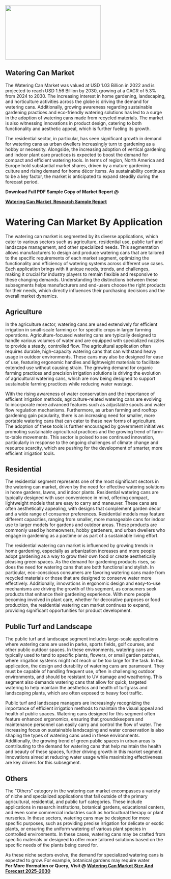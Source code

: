 <p><img class="alignnone size-medium wp-image-20088" src="https://ffe5etoiles.com/wp-content/uploads/2024/12/MST1-300x171.png" alt="" width="300" height="171" /></p><p><h2>Watering Can Market </h2><p>The Watering Can Market was valued at USD 1.03 Billion in 2022 and is projected to reach USD 1.56 Billion by 2030, growing at a CAGR of 5.3% from 2024 to 2030. The increasing interest in home gardening, landscaping, and horticulture activities across the globe is driving the demand for watering cans. Additionally, growing awareness regarding sustainable gardening practices and eco-friendly watering solutions has led to a surge in the adoption of watering cans made from recycled materials. The market is also witnessing innovations in product design, catering to both functionality and aesthetic appeal, which is further fueling its growth.</p><p>The residential sector, in particular, has seen significant growth in demand for watering cans as urban dwellers increasingly turn to gardening as a hobby or necessity. Alongside, the increasing adoption of vertical gardening and indoor plant care practices is expected to boost the demand for compact and efficient watering tools. In terms of region, North America and Europe hold substantial market shares, driven by a mature gardening culture and rising demand for home décor items. As sustainability continues to be a key factor, the market is anticipated to expand steadily during the forecast period.</p></p><p><strong>Download Full PDF Sample Copy of Market Report @</strong></p><p><strong><a href="https://www.verifiedmarketreports.com/download-sample/?rid=224460&utm_source=Sites-google&utm_medium=265" target="_blank">Watering Can Market &nbsp;Research Sample Report</a></strong></p><p><h1>Watering Can Market By Application</h1> <p>The watering can market is segmented by its diverse applications, which cater to various sectors such as agriculture, residential use, public turf and landscape management, and other specialized needs. This segmentation allows manufacturers to design and produce watering cans that are tailored to the specific requirements of each market segment, optimizing the functionality and efficiency of watering systems across different use cases. Each application brings with it unique needs, trends, and challenges, making it crucial for industry players to remain flexible and responsive to these changing demands. Understanding the distinctions between these subsegments helps manufacturers and end-users choose the right products for their needs, which directly influences their purchasing decisions and the overall market dynamics. <h2>Agriculture</h2> <p>In the agriculture sector, watering cans are used extensively for efficient irrigation in small-scale farming or for specific crops in larger farming operations. Agriculture-focused watering cans are typically designed to handle various volumes of water and are equipped with specialized nozzles to provide a steady, controlled flow. The agricultural application often requires durable, high-capacity watering cans that can withstand heavy usage in outdoor environments. These cans may also be designed for ease of use, featuring ergonomic handles and lightweight materials to facilitate extended use without causing strain. The growing demand for organic farming practices and precision irrigation solutions is driving the evolution of agricultural watering cans, which are now being designed to support sustainable farming practices while reducing water wastage. <p>With the rising awareness of water conservation and the importance of efficient irrigation methods, agriculture-related watering cans are evolving to incorporate more advanced features such as adjustable spouts and water flow regulation mechanisms. Furthermore, as urban farming and rooftop gardening gain popularity, there is an increasing need for smaller, more portable watering cans that can cater to these new forms of agriculture. The adoption of these tools is further encouraged by government initiatives promoting sustainable agricultural practices and the growing trend of farm-to-table movements. This sector is poised to see continued innovation, particularly in response to the ongoing challenges of climate change and resource scarcity, which are pushing for the development of smarter, more efficient irrigation tools. <h2>Residential</h2> <p>The residential segment represents one of the most significant sectors in the watering can market, driven by the need for effective watering solutions in home gardens, lawns, and indoor plants. Residential watering cans are typically designed with user convenience in mind, offering compact, lightweight models that are easy to carry and maneuver. These cans are often aesthetically appealing, with designs that complement garden décor and a wide range of consumer preferences. Residential models may feature different capacities, ranging from smaller, more manageable cans for indoor use to larger models for gardens and outdoor areas. These products are commonly used by homeowners, hobby gardeners, and urban dwellers who engage in gardening as a pastime or as part of a sustainable living effort. <p>The residential watering can market is influenced by growing trends in home gardening, especially as urbanization increases and more people adopt gardening as a way to grow their own food or create aesthetically pleasing green spaces. As the demand for gardening products rises, so does the need for watering cans that are both functional and stylish. In particular, eco-conscious consumers are favoring watering cans made from recycled materials or those that are designed to conserve water more effectively. Additionally, innovations in ergonomic design and easy-to-use mechanisms are driving the growth of this segment, as consumers seek products that enhance their gardening experience. With more people becoming involved in plant care, whether for decorative purposes or food production, the residential watering can market continues to expand, providing significant opportunities for product development. <h2>Public Turf and Landscape</h2> <p>The public turf and landscape segment includes large-scale applications where watering cans are used in parks, sports fields, golf courses, and other public outdoor spaces. In these environments, watering cans are typically used to tend to specific plants, flowers, or small garden patches, where irrigation systems might not reach or be too large for the task. In this application, the design and durability of watering cans are paramount. They must be capable of handling frequent use, often in challenging outdoor environments, and should be resistant to UV damage and weathering. This segment also demands watering cans that allow for quick, targeted watering to help maintain the aesthetics and health of turfgrass and landscaping plants, which are often exposed to heavy foot traffic. <p>Public turf and landscape managers are increasingly recognizing the importance of efficient irrigation methods to maintain the visual appeal and health of public spaces. Watering cans designed for this segment often feature enhanced ergonomics, ensuring that groundskeepers and maintenance personnel can easily carry and control the flow of water. The increasing focus on sustainable landscaping and water conservation is also shaping the types of watering cans used in these environments. Additionally, the growing trend of green public spaces in urban areas is contributing to the demand for watering cans that help maintain the health and beauty of these spaces, further driving growth in this market segment. Innovations aimed at reducing water usage while maximizing effectiveness are key drivers for this subsegment. <h2>Others</h2> <p>The "Others" category in the watering can market encompasses a variety of niche and specialized applications that fall outside of the primary agricultural, residential, and public turf categories. These include applications in research institutions, botanical gardens, educational centers, and even some commercial industries such as horticultural therapy or plant nurseries. In these sectors, watering cans may be designed for more specific purposes, such as providing precise irrigation for delicate or exotic plants, or ensuring the uniform watering of various plant species in controlled environments. In these cases, watering cans may be crafted from specific materials or designed to offer more tailored solutions based on the specific needs of the plants being cared for. <p>As these niche sectors evolve, the demand for specialized watering cans is expected to grow. For example, botanical gardens may require water<strong><br />For More Iformation or Query, Visit @ <a href="https://www.verifiedmarketreports.com/product/watering-can-market/" target="_blank">Watering Can Market Size And Forecast 2025-2030</a></strong></p>
